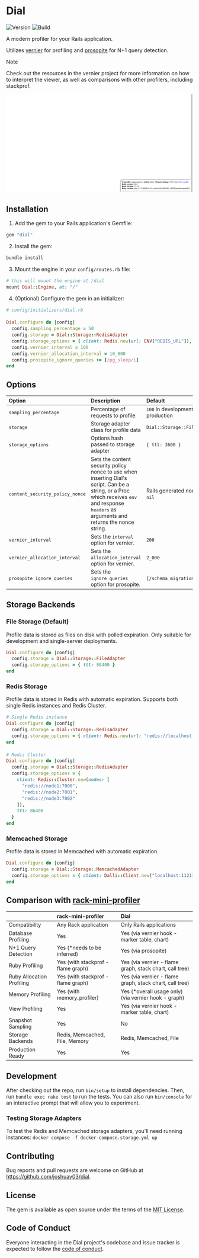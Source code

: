 # Dial

![Version](https://img.shields.io/gem/v/dial)
![Build](https://img.shields.io/github/actions/workflow/status/joshuay03/dial/.github/workflows/main.yml?branch=main)

A modern profiler for your Rails application.

Utilizes [vernier](https://github.com/jhawthorn/vernier) for profiling and
[prosopite](https://github.com/charkost/prosopite) for N+1 query detection.

> [!NOTE]
> Check out the resources in the vernier project for more information on how to
> interpret the viewer, as well as comparisons with other profilers, including stackprof.

![Demo](demo.gif)

## Installation

1. Add the gem to your Rails application's Gemfile:

```ruby
gem "dial"
```

2. Install the gem:

```bash
bundle install
```

3. Mount the engine in your `config/routes.rb` file:

```ruby
# this will mount the engine at /dial
mount Dial::Engine, at: "/"
```

4. (Optional) Configure the gem in an initializer:

```ruby
# config/initializers/dial.rb

Dial.configure do |config|
  config.sampling_percentage = 50
  config.storage = Dial::Storage::RedisAdapter
  config.storage_options = { client: Redis.new(url: ENV["REDIS_URL"]), ttl: 86400 }
  config.vernier_interval = 100
  config.vernier_allocation_interval = 10_000
  config.prosopite_ignore_queries += [/pg_sleep/i]
end
```

## Options

Option | Description | Default
:- | :- | :-
`sampling_percentage` | Percentage of requests to profile. | `100` in development, `1` in production
`storage` | Storage adapter class for profile data | `Dial::Storage::FileAdapter`
`storage_options` | Options hash passed to storage adapter | `{ ttl: 3600 }`
`content_security_policy_nonce` | Sets the content security policy nonce to use when inserting Dial's script. Can be a string, or a Proc which receives `env` and response `headers` as arguments and returns the nonce string. | Rails generated nonce or `nil`
`vernier_interval` | Sets the `interval` option for vernier. | `200`
`vernier_allocation_interval` | Sets the `allocation_interval` option for vernier. | `2_000`
`prosopite_ignore_queries` | Sets the `ignore_queries` option for prosopite. | `[/schema_migrations/i]`

## Storage Backends

### File Storage (Default)

Profile data is stored as files on disk with polled expiration. Only suitable for development and single-server deployments.

```ruby
Dial.configure do |config|
  config.storage = Dial::Storage::FileAdapter
  config.storage_options = { ttl: 86400 }
end
```

### Redis Storage

Profile data is stored in Redis with automatic expiration. Supports both single Redis instances and Redis Cluster.

```ruby
# Single Redis instance
Dial.configure do |config|
  config.storage = Dial::Storage::RedisAdapter
  config.storage_options = { client: Redis.new(url: "redis://localhost:6379"), ttl: 86400 }
end

# Redis Cluster
Dial.configure do |config|
  config.storage = Dial::Storage::RedisAdapter
  config.storage_options = {
    client: Redis::Cluster.new(nodes: [
      "redis://node1:7000",
      "redis://node2:7001",
      "redis://node3:7002"
    ]),
    ttl: 86400
  }
end
```

### Memcached Storage

Profile data is stored in Memcached with automatic expiration.

```ruby
Dial.configure do |config|
  config.storage = Dial::Storage::MemcachedAdapter
  config.storage_options = { client: Dalli::Client.new("localhost:11211"), ttl: 86400 }
end
```

## Comparison with [rack-mini-profiler](https://github.com/MiniProfiler/rack-mini-profiler)

|                           | rack-mini-profiler                 | Dial                                                    |
| :------------------------ | :--------------------------------- | :------------------------------------------------------ |
| Compatibility             | Any Rack application               | Only Rails applications                                 |
| Database Profiling        | Yes                                | Yes (via vernier hook - marker table, chart)            |
| N+1 Query Detection       | Yes (*needs to be inferred)        | Yes (via prosopite)                                     |
| Ruby Profiling            | Yes (with stackprof - flame graph) | Yes (via vernier - flame graph, stack chart, call tree) |
| Ruby Allocation Profiling | Yes (with stackprof - flame graph) | Yes (via vernier - flame graph, stack chart, call tree) |
| Memory Profiling          | Yes (with memory_profiler)         | Yes (*overall usage only) (via vernier hook - graph)    |
| View Profiling            | Yes                                | Yes (via vernier hook - marker table, chart)            |
| Snapshot Sampling         | Yes                                | No                                                      |
| Storage Backends          | Redis, Memcached, File, Memory     | Redis, Memcached, File                                  |
| Production Ready          | Yes                                | Yes                                                     |

## Development

After checking out the repo, run `bin/setup` to install dependencies. Then, run `bundle exec rake test` to run the
tests. You can also run `bin/console` for an interactive prompt that will allow you to experiment.

### Testing Storage Adapters

To test the Redis and Memcached storage adapters, you'll need running instances: `docker compose -f docker-compose.storage.yml up`

## Contributing

Bug reports and pull requests are welcome on GitHub at https://github.com/joshuay03/dial.

## License

The gem is available as open source under the terms of the [MIT License](https://opensource.org/licenses/MIT).

## Code of Conduct

Everyone interacting in the Dial project's codebase and issue tracker is expected to follow the
[code of conduct](https://github.com/joshuay03/dial/blob/main/CODE_OF_CONDUCT.md).
